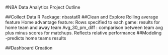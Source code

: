 #NBA Data Analytics Project Outline

##Collect Data
R Package: nbastatR
##Clean and Explore
Rolling average feature
Home advantage feature: Rows specified to each game: results for home team and away team
Avg_30_pm_diff : comparison between team avg plus minus scores for matchups. Reflects relative performance 
##Modeling 
-predicts home teams results

##Dashboard Creation

